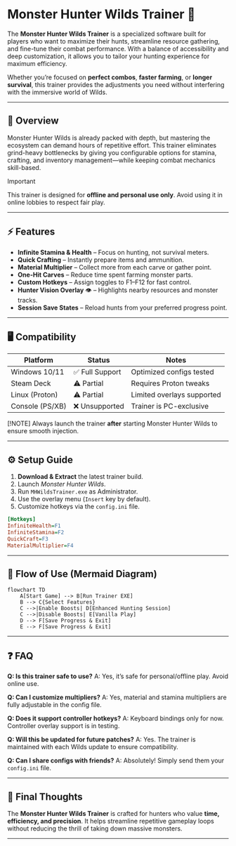 # Monster Hunter Wilds Trainer 🐉

The **Monster Hunter Wilds Trainer** is a specialized software built for players who want to maximize their hunts, streamline resource gathering, and fine-tune their combat performance. With a balance of accessibility and deep customization, it allows you to tailor your hunting experience for maximum efficiency.

Whether you’re focused on **perfect combos**, **faster farming**, or **longer survival**, this trainer provides the adjustments you need without interfering with the immersive world of Wilds.

---

## 📝 Overview

Monster Hunter Wilds is already packed with depth, but mastering the ecosystem can demand hours of repetitive effort. This trainer eliminates grind-heavy bottlenecks by giving you configurable options for stamina, crafting, and inventory management—while keeping combat mechanics skill-based.

> [!IMPORTANT]
> This trainer is designed for **offline and personal use only**. Avoid using it in online lobbies to respect fair play.

---

## ⚡ Features

* **Infinite Stamina & Health** – Focus on hunting, not survival meters.
* **Quick Crafting** – Instantly prepare items and ammunition.
* **Material Multiplier** – Collect more from each carve or gather point.
* **One-Hit Carves** – Reduce time spent farming monster parts.
* **Custom Hotkeys** – Assign toggles to F1–F12 for fast control.
* **Hunter Vision Overlay** 👁 – Highlights nearby resources and monster tracks.
* **Session Save States** – Reload hunts from your preferred progress point.

---

## 🖥 Compatibility

| Platform        | Status         | Notes                      |
| --------------- | -------------- | -------------------------- |
| Windows 10/11   | ✅ Full Support | Optimized configs tested   |
| Steam Deck      | ⚠️ Partial     | Requires Proton tweaks     |
| Linux (Proton)  | ⚠️ Partial     | Limited overlays supported |
| Console (PS/XB) | ❌ Unsupported  | Trainer is PC-exclusive    |

[!NOTE]
Always launch the trainer **after** starting Monster Hunter Wilds to ensure smooth injection.

---

## ⚙️ Setup Guide

1. **Download & Extract** the latest trainer build.
2. Launch *Monster Hunter Wilds*.
3. Run `MHWildsTrainer.exe` as Administrator.
4. Use the overlay menu (`Insert` key by default).
5. Customize hotkeys via the `config.ini` file.

```ini
[Hotkeys]
InfiniteHealth=F1
InfiniteStamina=F2
QuickCraft=F3
MaterialMultiplier=F4
```

---

## 🔄 Flow of Use (Mermaid Diagram)

```mermaid
flowchart TD
    A[Start Game] --> B[Run Trainer EXE]
    B --> C{Select Features}
    C -->|Enable Boosts| D[Enhanced Hunting Session]
    C -->|Disable Boosts| E[Vanilla Play]
    D --> F[Save Progress & Exit]
    E --> F[Save Progress & Exit]
```

---

## ❓ FAQ

**Q: Is this trainer safe to use?**
A: Yes, it’s safe for personal/offline play. Avoid online use.

**Q: Can I customize multipliers?**
A: Yes, material and stamina multipliers are fully adjustable in the config file.

**Q: Does it support controller hotkeys?**
A: Keyboard bindings only for now. Controller overlay support is in testing.

**Q: Will this be updated for future patches?**
A: Yes. The trainer is maintained with each Wilds update to ensure compatibility.

**Q: Can I share configs with friends?**
A: Absolutely! Simply send them your `config.ini` file.

---

## 🎯 Final Thoughts

The **Monster Hunter Wilds Trainer** is crafted for hunters who value **time, efficiency, and precision**. It helps streamline repetitive gameplay loops without reducing the thrill of taking down massive monsters.

---
